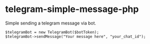 # telegram-simple-message-php
Simple sending a telegram message via bot.

```
$telegramBot = new TelegramBot($botToken);
$telegramBot->sendMessage("Your message here", "your_chat_id");
```